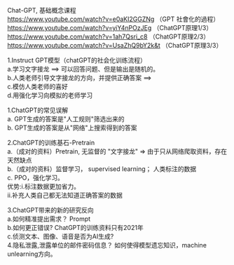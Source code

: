 Chat-GPT, 基础概念课程  
https://www.youtube.com/watch?v=e0aKI2GGZNg （GPT 社會化的過程）  
https://www.youtube.com/watch?v=yiY4nPOzJEg （ChatGPT原理1/3）  
https://www.youtube.com/watch?v=1ah7Qsri_c8  （ChatGPT原理2/3）  
https://www.youtube.com/watch?v=UsaZhQ9bY2k&t  （ChatGPT原理3/3）  

1.Instruct GPT模型（chatGPT的社会化训练流程）  
    a.学习文字接龙  ==> 可以回答问题、但是输出是随机的。    
    b.人类老师引导文字接龙的方向，并提供正确答案 ==>   
    c.模仿人类老师的喜好   
    d.用强化学习向模拟的老师学习    
  
1.ChatGPT的常见误解  
    a. GPT生成的答案是"人工规则"筛选出来的  
    b. GPT生成的答案是从"网络"上搜索得到的答案  
  
2.ChatGPT的训练基石-Pretrain  
    a.（成对的资料）Pretrain, 无监督的 "文字接龙"  => 由于只从网络爬取资料，存在天然缺点  
    b.（成对的资料）监督学习， supervised learning； 人类标注的数据  
    c. PPO，强化学习。   
        优势:i.标注数据更加省力。   
            ii.补充人类自己都无法知道正确答案的数据  
  
3.ChatGPT带来的新的研究反向    
    a.如何精准提出需求？ Prompt  
    b.如何更正错误?  ChatGPT的训练资料只有2021年  
    c.侦测文本、图像、语音是否为AI生成?   
    4.隐私泄露,泄露单位的邮件密码信息？  如何使得模型遗忘知识，machine unlearning方向。  